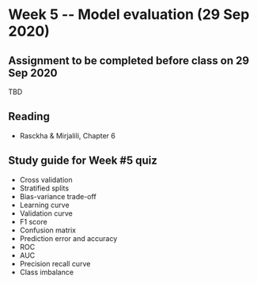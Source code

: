 
# Week 5 -- Model evaluation (29 Sep 2020)

## Assignment to be completed before class on 29 Sep 2020

TBD

## Reading

* Rasckha & Mirjalili, Chapter 6

## Study guide for Week #5 quiz

* Cross validation
* Stratified splits
* Bias-variance trade-off
* Learning curve
* Validation curve
* F1 score
* Confusion matrix
* Prediction error and accuracy
* ROC
* AUC
* Precision recall curve
* Class imbalance
